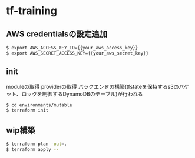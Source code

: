 # tf-training

## AWS credentialsの設定追加
```bash
$ export AWS_ACCESS_KEY_ID={{your_aws_access_key}}
$ export AWS_SECRET_ACCESS_KEY={{your_aws_secret_key}}
```

## init
moduleの取得
providerの取得
バックエンドの構築(tfstateを保持するs3のバケット、ロックを制御するDynamoDBのテーブル)が行われる
```bash
$ cd environments/mutable
$ terraform init
```


## wip構築
```bash
$ terraform plan -out=.
$ terraform apply --
```